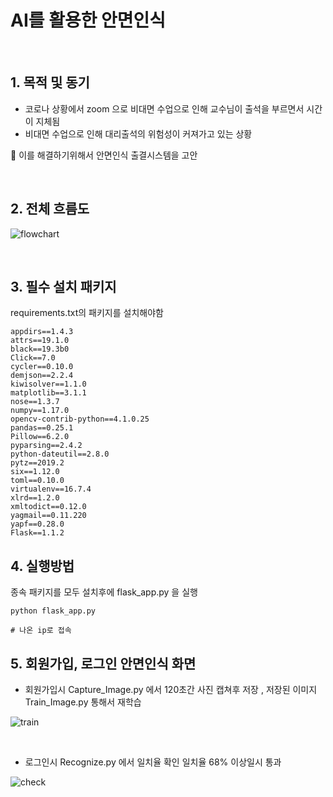 # AI를 활용한 안면인식 

&nbsp;

## 1. 목적 및 동기

 - 코로나 상황에서 zoom 으로 비대면 수업으로 인해 교수님이 출석을 부르면서 시간이 지체됨
 - 비대면 수업으로 인해 대리출석의 위험성이 커져가고 있는 상황
 
 :rocket: 이를 해결하기위해서 안면인식 출결시스템을 고안



&nbsp;

## 2. 전체 흐름도

![flowchart](http://drive.google.com/uc?export=view&id=16Hxw2sNN7lVth2Qml6s-JSGDXRLYVhTU)



&nbsp;
## 3. 필수 설치 패키지

requirements.txt의 패키지를 설치해야함

```
appdirs==1.4.3
attrs==19.1.0
black==19.3b0
Click==7.0
cycler==0.10.0
demjson==2.2.4
kiwisolver==1.1.0
matplotlib==3.1.1
nose==1.3.7
numpy==1.17.0
opencv-contrib-python==4.1.0.25
pandas==0.25.1
Pillow==6.2.0
pyparsing==2.4.2
python-dateutil==2.8.0
pytz==2019.2
six==1.12.0
toml==0.10.0
virtualenv==16.7.4
xlrd==1.2.0
xmltodict==0.12.0
yagmail==0.11.220
yapf==0.28.0
Flask==1.1.2
```

## 4. 실행방법

종속 패키지를 모두 설치후에 flask_app.py 을 실행

```
python flask_app.py

# 나온 ip로 접속
```

## 5. 회원가입, 로그인 안면인식 화면

- 회원가입시 Capture_Image.py 에서 120초간 사진 캡쳐후 저장 , 저장된 이미지 Train_Image.py 통해서 재학습

![train](http://drive.google.com/uc?export=view&id=1h54xdajPeVdeaVtGjr0jP1USQb5VYDvo)

&nbsp;
- 로그인시 Recognize.py 에서 일치율 확인 일치율 68% 이상일시 통과

![check](http://drive.google.com/uc?export=view&id=1N3xWN146txTRzHpZD050VpKnikoNRrrM)
